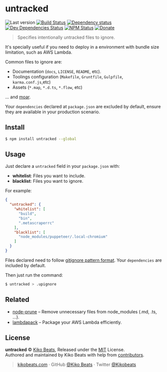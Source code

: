 # untracked

![Last version](https://img.shields.io/github/tag/Kikobeats/untracked.svg?style=flat-square)
[![Build Status](https://img.shields.io/travis/Kikobeats/untracked/master.svg?style=flat-square)](https://travis-ci.org/Kikobeats/untracked)
[![Dependency status](https://img.shields.io/david/Kikobeats/untracked.svg?style=flat-square)](https://david-dm.org/Kikobeats/untracked)
[![Dev Dependencies Status](https://img.shields.io/david/dev/Kikobeats/untracked.svg?style=flat-square)](https://david-dm.org/Kikobeats/untracked#info=devDependencies)
[![NPM Status](https://img.shields.io/npm/dm/untracked.svg?style=flat-square)](https://www.npmjs.org/package/untracked)
[![Donate](https://img.shields.io/badge/donate-paypal-blue.svg?style=flat-square)](https://paypal.me/Kikobeats)

> Specifies intentionally untracked files to ignore.

It's specially useful if you need to deploy in a environment with bundle size limitation, such as AWS Lambda.

Common files to ignore are:

- Documentation (`docs`, `LICENSE`, `README`, etc).
- Toolings configuration (`Makefile`, `Gruntfile`, `Gulpfile`, `karma.conf.js`,etc)
- Assets (`*.map`, `*.d.ts`, `*.flow`, etc)

... and [moar](https://github.com/Kikobeats/untracked/blob/master/src/default/blacklist.js).

Your `dependencies` declared at `package.json` are excluded by default, ensure they are available in your production scenario.

## Install

```bash
$ npm install untracked --global
```

## Usage

Just declare a `untracked` field in your `package.json` with:

- **whitelist**: Files you want to include.
- **blacklist**: Files you want to ignore.

For example:

```json
{
  "untracked": {
    "whitelist": [
      "build",
      "bin",
      ".metascraperrc"
    ],
    "blacklist": [
      "node_modules/puppeteer/.local-chromium"
    ]
  }
}
```

Files declared need to follow [gitignore pattern format](https://git-scm.com/docs/gitignore#_pattern_format). Your `dependencies` are included by default.

Then just run the command:

```bash
$ untracked > .upignore
```

## Related

- [node-prune](https://github.com/tj/node-prune) – Remove unnecessary files from node_modules (.md, .ts, ...).
- [lambdapack](https://github.com/toriihq/lambdapack) – Package your AWS Lambda efficiently.

## License

**untracked** © [Kiko Beats](https://kikobeats.com), Released under the [MIT](https://github.com/Kikobeats/untracked/blob/master/LICENSE.md) License.<br>
Authored and maintained by Kiko Beats with help from [contributors](https://github.com/Kikobeats/untracked/contributors).

> [kikobeats.com](https://kikobeats.com) · GitHub [@Kiko Beats](https://github.com/Kikobeats) · Twitter [@Kikobeats](https://twitter.com/Kikobeats)
